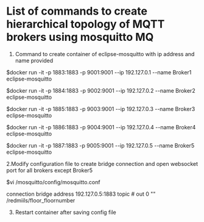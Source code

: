 # List of commands to create hierarchical topology of MQTT brokers using mosquitto MQ

1. Command to create container of eclipse-mosquitto with ip address and name provided 

$docker run -it -p 1883:1883 -p 9001:9001 --ip 192.127.0.1 --name Broker1 eclipse-mosquitto

$docker run -it -p 1884:1883 -p 9002:9001 --ip 192.127.0.2 --name Broker2 eclipse-mosquitto

$docker run -it -p 1885:1883 -p 9003:9001 --ip 192.127.0.3 --name Broker3 eclipse-mosquitto

$docker run -it -p 1886:1883 -p 9004:9001 --ip 192.127.0.4 --name Broker4 eclipse-mosquitto

$docker run -it -p 1887:1883 -p 9005:9001 --ip 192.127.0.5 --name Broker5 eclipse-mosquitto

2.Modify configuration file to create bridge connection and open websocket port for all brokers except Broker5

$vi /mosquitto/config/mosquitto.conf

connection bridge
address 192.127.0.5:1883 
topic # out 0 "" /redmiils/floor_floornumber


3. Restart container after saving config file

